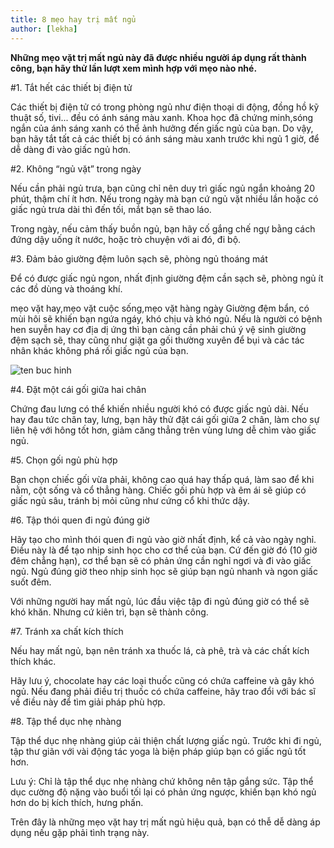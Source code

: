 ```yaml
---
title: 8 mẹo hay trị mất ngủ
author: [lekha]
---
```

**Những mẹo vặt trị mất ngủ này đã được nhiều người áp dụng rất thành công, bạn hãy thử lần lượt xem mình hợp với mẹo nào nhé.**


#1. Tắt hết các thiết bị điện tử

Các thiết bị điện tử có trong phòng ngủ như điện thoại di động, đồng hồ kỹ thuật số, tivi... đều có ánh sáng màu xanh. Khoa học đã chứng minh,sóng ngắn của ánh sáng xanh có thể ảnh hưởng đến giấc ngủ của bạn. Do vậy, bạn hãy tắt tất cả các thiết bị có ánh sáng màu xanh trước khi ngủ 1 giờ, để dễ dàng đi vào giấc ngủ hơn.

#2. Không “ngủ vặt” trong ngày

Nếu cần phải ngủ trưa, bạn cũng chỉ nên duy trì giấc ngủ ngắn khoảng 20 phút, thậm chí ít hơn. Nếu trong ngày mà bạn cứ ngủ vặt nhiều lần hoặc có giấc ngủ trưa dài thì đến tối, mắt bạn sẽ thao láo.

Trong ngày, nếu cảm thấy buồn ngủ, bạn hãy cố gắng chế ngự bằng cách đứng dậy uống ít nước, hoặc trò chuyện với ai đó, đi bộ.

#3. Đảm bảo giường đệm luôn sạch sẽ, phòng ngủ thoáng mát

Để có được giấc ngủ ngon, nhất định giường đệm cần sạch sẽ, phòng ngủ ít các đồ dùng và thoáng khí.

mẹo vặt hay,mẹo vặt cuộc sống,mẹo vặt hàng ngày
Giường đệm bẩn, có mùi hôi sẽ khiến bạn ngứa ngáy, khó chịu và khó ngủ. Nếu là người có bệnh hen suyễn hay cơ địa dị ứng thì bạn càng cần phải chú ý vệ sinh giường đệm sạch sẽ, thay cũng như giặt ga gối thường xuyên để bụi và các tác nhân khác không phá rối giấc ngủ của bạn.

![ten buc hinh](http://imgs.vietnamnet.vn/Images/2017/10/05/12/20171005123939-meo-tri-mat-ngu.jpg "ten buc hinh")


#4. Đặt một cái gối giữa hai chân

Chứng đau lưng có thể khiến nhiều người khó có được giấc ngủ dài. Nếu hay đau tức chân tay, lưng, bạn hãy thử đặt cái gối giữa 2 chân, làm cho sự liên hệ với hông tốt hơn, giảm căng thẳng trên vùng lưng dễ chìm vào giấc ngủ.

#5. Chọn gối ngủ phù hợp

Bạn chọn chiếc gối vừa phải, không cao quá hay thấp quá, làm sao để khi nằm, cột sống và cổ thẳng hàng. Chiếc gối phù hợp và êm ái sẽ giúp có giấc ngủ sâu, tránh bị mỏi cũng như cứng cổ khi thức dậy.

#6. Tập thói quen đi ngủ đúng giờ

Hãy tạo cho mình thói quen đi ngủ vào giờ nhất định, kể cả vào ngày nghỉ. Điều này là để tạo nhịp sinh học cho cơ thể của bạn. Cứ đến giờ đó (10 giờ đêm chẳng hạn), cơ thể bạn sẽ có phản ứng cần nghỉ ngơi và đi vào giấc ngủ. Ngủ đúng giờ theo nhịp sinh học sẽ giúp bạn ngủ nhanh và ngon giấc suốt đêm.

Với những người hay mất ngủ, lúc đầu việc tập đi ngủ đúng giờ có thể sẽ khó khăn. Nhưng cứ kiên trì, bạn sẽ thành công.

#7. Tránh xa chất kích thích

Nếu hay mất ngủ, bạn nên tránh xa thuốc lá, cà phê, trà và các chất kích thích khác.

Hãy lưu ý, chocolate hay các loại thuốc cũng có chứa caffeine và gây khó ngủ. Nếu đang phải điều trị thuốc có chứa caffeine, hãy trao đổi với bác sĩ về điều này để tìm giải pháp phù hợp.

#8. Tập thể dục nhẹ nhàng

Tập thể dục nhẹ nhàng giúp cải thiện chất lượng giấc ngủ. Trước khi đi ngủ, tập thư giãn với vài động tác yoga là biện pháp giúp bạn có giấc ngủ tốt hơn.

Lưu ý: Chỉ là tập thể dục nhẹ nhàng chứ không nên tập gắng sức. Tập thể dục cường độ nặng vào buổi tối lại có phản ứng ngược, khiến bạn khó ngủ hơn do bị kích thích, hưng phấn.

Trên đây là những mẹo vặt hay trị mất ngủ hiệu quả, bạn có thễ dễ dàng áp dụng nếu gặp phải tình trạng này.


